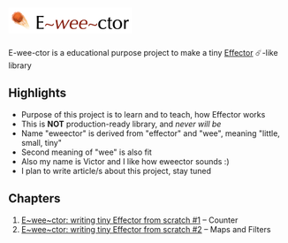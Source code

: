 # <img width="224" alt="logo" src="https://github.com/yumauri/eweector/blob/master/assets/logo.png?raw=true">

E-wee-ctor is a educational purpose project to make a tiny [Effector](https://github.com/zerobias/effector) ☄️-like library

## Highlights

- Purpose of this project is to learn and to teach, how Effector works
- This is **NOT** production-ready library, and _never will be_
- Name "eweector" is derived from "effector" and "wee", meaning "little, small, tiny"
- Second meaning of "wee" is also fit
- Also my name is Victor and I like how eweector sounds :)
- I plan to write article/s about this project, stay tuned

## Chapters

1. [E~wee~ctor: writing tiny Effector from scratch #1](https://dev.to/yumauri/e-wee-ctor-writing-tiny-effector-from-scratch-1-1kap) – Counter
2. [E~wee~ctor: writing tiny Effector from scratch #2](https://dev.to/yumauri/e-wee-ctor-writing-tiny-effector-from-scratch-2-31po) – Maps and Filters
